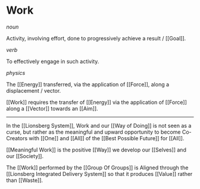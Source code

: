 # Work

_noun_

Activity, involving effort, done to progressively achieve a result / [[Goal]]. 

_verb_

To effectively engage in such activity. 

_physics_

The [[Energy]] transferred, via the application of [[Force]], along a displacement / vector. 

[[Work]] requires the transfer of [[Energy]] via the application of [[Force]] along a [[Vector]] towards an [[Aim]]. 

___

In the [[Lionsberg System]], Work and our [[Way of Doing]] is not seen as a curse, but rather as the meaningful and upward opportunity to become Co-Creators with [[One]] and [[All]] of the [[Best Possible Future]] for [[All]]. 

[[Meaningful Work]] is the positive [[Way]] we develop our [[Selves]] and our [[Society]]. 

The [[Work]] performed by the [[Group Of Groups]] is Aligned through the [[Lionsberg Integrated Delivery System]] so that it produces [[Value]] rather than [[Waste]]. 


